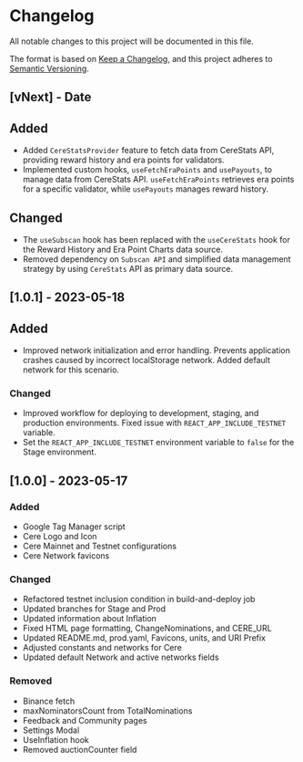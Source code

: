 # Changelog

All notable changes to this project will be documented in this file.

The format is based on [Keep a Changelog](https://keepachangelog.com/en/1.0.0/),
and this project adheres to [Semantic Versioning](https://semver.org/spec/v2.0.0.html).

## [vNext] - Date

## Added
- Added `CereStatsProvider` feature to fetch data from CereStats API, providing reward history and era points for validators.
- Implemented custom hooks, `useFetchEraPoints` and `usePayouts`, to manage data from CereStats API. `useFetchEraPoints` retrieves era points for a specific validator, while `usePayouts` manages reward history.

## Changed
- The `useSubscan` hook has been replaced with the `useCereStats` hook for the Reward History and Era Point Charts data source.
- Removed dependency on `Subscan API` and simplified data management strategy by using `CereStats` API as primary data source.

## [1.0.1] - 2023-05-18

## Added

- Improved network initialization and error handling. Prevents application crashes caused by incorrect localStorage network. Added default network for this scenario.

### Changed

- Improved workflow for deploying to development, staging, and production environments. Fixed issue with `REACT_APP_INCLUDE_TESTNET` variable.
- Set the `REACT_APP_INCLUDE_TESTNET` environment variable to `false` for the Stage environment.

## [1.0.0] - 2023-05-17

### Added

- Google Tag Manager script
- Cere Logo and Icon
- Cere Mainnet and Testnet configurations
- Cere Network favicons

### Changed

- Refactored testnet inclusion condition in build-and-deploy job
- Updated branches for Stage and Prod
- Updated information about Inflation
- Fixed HTML page formatting, ChangeNominations, and CERE_URL
- Updated README.md, prod.yaml, Favicons, units, and URI Prefix
- Adjusted constants and networks for Cere
- Updated default Network and active networks fields

### Removed

- Binance fetch
- maxNominatorsCount from TotalNominations
- Feedback and Community pages
- Settings Modal
- UseInflation hook
- Removed auctionCounter field
